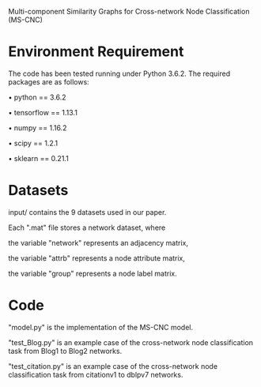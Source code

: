 
Multi-component Similarity Graphs for Cross-network Node Classification (MS-CNC)

Environment Requirement
===
The code has been tested running under Python 3.6.2. The required packages are as follows:

•	python == 3.6.2

•	tensorflow == 1.13.1

•	numpy == 1.16.2

•	scipy == 1.2.1

•	sklearn == 0.21.1


Datasets
===
input/ contains the 9 datasets used in our paper.

Each ".mat" file stores a network dataset, where

the variable "network" represents an adjacency matrix, 

the variable "attrb" represents a node attribute matrix,

the variable "group" represents a node label matrix. 

Code
===
"model.py" is the implementation of the MS-CNC model.

"test_Blog.py" is an example case of the cross-network node classification task from Blog1 to Blog2 networks.

"test_citation.py" is an example case of the cross-network node classification task from citationv1 to dblpv7 networks.
